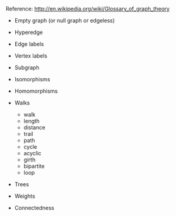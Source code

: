 Reference: http://en.wikipedia.org/wiki/Glossary_of_graph_theory

* Empty graph (or null graph or edgeless)
* Hyperedge
* Edge labels
* Vertex labels
* Subgraph 
* Isomorphisms
* Homomorphisms
* Walks
    * walk
    * length
    * distance
    * trail
    * path
    * cycle
    * acyclic
    * girth
    * bipartite
    * loop

* Trees
* Weights
* Connectedness

